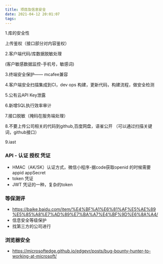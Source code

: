 ```yaml
---
title: 项目及信息安全
date: 2021-04-12 20:01:07
tags:
---
```


1.库的安全性

上传鉴权（接口部分对内容鉴权）

2.客户端代码/库数据脱敏处理

(客户敏感数据监控-手机号，敏感词)

3.终端安全保护—— mcafee兼容

4.客户端安全扫描集成到CI，dev ops 构建，更新代码，构建流程，做安全检测

5.公有云API Key泄露

6.新增SQL执行效率审计

7.接口脱敏（掩码在服务端处理）

8.不要上传公司相关的代码到github,百度网盘，语雀公开
（可以通过扫描关键词，github接口）

9.iast

### API - 认证 授权 凭证
- HMAC（AK/SK）认证方式，微信小程序-据code获取openid 的时候需要 appid appSecret
- token 凭证
- JWT 凭证的一种，复杂的token

### 等保测评
- https://baike.baidu.com/item/%E4%BF%A1%E6%81%AF%E5%AE%89%E5%85%A8%E7%AD%89%E7%BA%A7%E4%BF%9D%E6%8A%A4/
- 信息安全等级保护
- 找第三方的公司进行
### 浏览器安全
- https://microsoftedge.github.io/edgevr/posts/bug-bounty-hunter-to-working-at-microsoft/